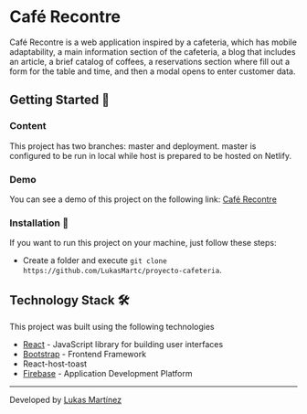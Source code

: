 # Café Recontre

Café Recontre is a web application inspired by a cafeteria, which has mobile adaptability, a main information section of the cafeteria, a blog that includes an article, a brief catalog of coffees, a reservations section where fill out a form for the table and time, and then a modal opens to enter customer data.

## Getting Started 🚀

### Content

This project has two branches: master and deployment. master is configured to be run in local while host is prepared to be hosted on Netlify.

### Demo

You can see a demo of this project on the following link: [Café Recontre](https://superlative-nasturtium-841623.netlify.app/)

### Installation 🔧

If you want to run this project on your machine, just follow these steps:

- Create a folder and execute `git clone https://github.com/LukasMartc/proyecto-cafeteria`.


## Technology Stack 🛠️

This project was built using the following technologies

- [React](https://reactjs.org/) - JavaScript library for building user interfaces
- [Bootstrap](https://getbootstrap.com/) - Frontend Framework
- React-host-toast
- [Firebase](https://firebase.google.com/) - Application Development Platform

---

Developed by [Lukas Martínez](https://github.com/LukasMartc)

